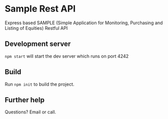 # Sample Rest API

Express based SAMPLE (Simple Application for Monitoring, Purchasing and Listing of  Equities) Restful API

## Development server

`npm start` will start the dev server which runs on port 4242

## Build

Run `npm init` to build the project. 

## Further help

Questions?   Email or call.
